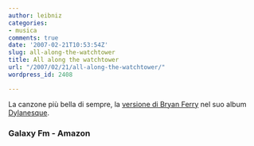 ```yaml
---
author: leibniz
categories:
- musica
comments: true
date: '2007-02-21T10:53:54Z'
slug: all-along-the-watchtower
title: All along the watchtower
url: "/2007/02/21/all-along-the-watchtower/"
wordpress_id: 2408

---
```

La canzone più bella di sempre, la [versione di Bryan Ferry](http://galaxyfm.blogspot.com/2007/02/ms-que-esto.html) nel suo album [Dylanesque](http://www.amazon.com/Dylanesque-Bryan-Ferry/dp/B000N0W9MO/sr=8-2/qid=1172043364/ref=pd_bbs_sr_2/104-8938777-9144709?ie=UTF8&s=music).


### Galaxy Fm - Amazon
